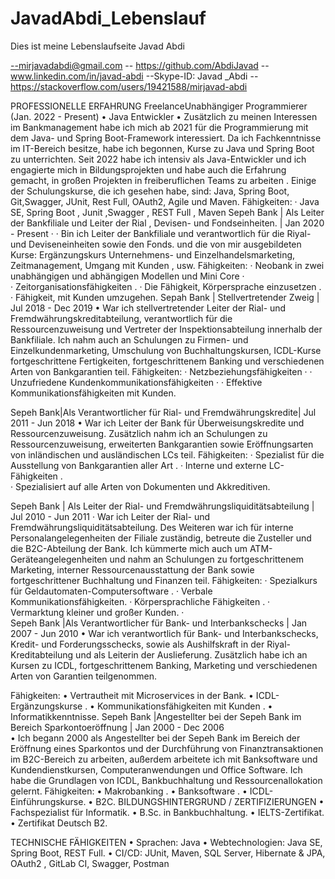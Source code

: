 # JavadAbdi_Lebenslauf
Dies ist meine Lebenslaufseite
Javad Abdi

--mirjavadabdi@gmail.com -- https://github.com/AbdiJavad
--www.linkedin.com/in/javad-abdi
--Skype-ID: Javad _Abdi
--https://stackoverflow.com/users/19421588/mirjavad-abdi

PROFESSIONELLE ERFAHRUNG
FreelanceUnabhängiger Programmierer (Jan. 2022 - Present)
•	Java Entwickler
•	Zusätzlich zu meinen Interessen im Bankmanagement habe ich mich ab 2021 
für die Programmierung mit dem Java- und Spring Boot-Framework interessiert.
Da ich Fachkenntnisse im IT-Bereich besitze, habe ich begonnen, 
Kurse zu Java und Spring Boot zu unterrichten. 
Seit 2022 habe ich intensiv als Java-Entwickler und ich engagierte mich in Bildungsprojekten
und habe auch die Erfahrung gemacht, in großen Projekten in freiberuflichen Teams zu arbeiten . 
Einige der Schulungskurse, die ich gesehen habe,
sind: Java, Spring Boot, Git,Swagger, JUnit, Rest Full, OAuth2, Agile und Maven.
Fähigkeiten:
·	Java SE, Spring  Boot ,  Junit ,Swagger , REST Full , Maven
Sepeh Bank | Als Leiter der Bankfiliale und Leiter der Rial , Devisen- und Fondseinheiten. | Jan 2020 - Present · 
·	Bin ich Leiter der Bankfiliale und verantwortlich für die Riyal- und Deviseneinheiten sowie den Fonds. 
und die von mir ausgebildeten Kurse: Ergänzungskurs Unternehmens- und Einzelhandelsmarketing, 
Zeitmanagement, Umgang mit Kunden , usw.
Fähigkeiten: 
·	Neobank in zwei unabhängigen und abhängigen Modellen und Mini Core ·  
·	Zeitorganisationsfähigkeiten . 
·	Die Fähigkeit, Körpersprache einzusetzen  .
·	Fähigkeit, mit Kunden umzugehen.
Sepah Bank | Stellvertretender Zweig | Jul 2018 - Dec 2019
•	War  ich stellvertretender Leiter der Rial- und Fremdwährungskreditabteilung,
verantwortlich für die Ressourcenzuweisung und Vertreter der Inspektionsabteilung innerhalb der Bankfiliale.
Ich nahm auch an Schulungen zu Firmen- und Einzelkundenmarketing, Umschulung von Buchhaltungskursen,
ICDL-Kurse fortgeschrittene Fertigkeiten, fortgeschrittenem Banking und verschiedenen Arten von Bankgarantien teil.
Fähigkeiten: 
·	Netzbeziehungsfähigkeiten · 
·	Unzufriedene Kundenkommunikationsfähigkeiten · 
·	Effektive Kommunikationsfähigkeiten mit Kunden.

Sepeh Bank|Als Verantwortlicher für Rial- und Fremdwährungskredite| Jul 2011 - Jun 2018 
•	  War ich Leiter der Bank für Überweisungskredite und Ressourcenzuweisung. 
Zusätzlich nahm ich an Schulungen zu Ressourcenzuweisung, erweiterten Bankgarantien
sowie Eröffnungsarten von inländischen und ausländischen LCs teil.
Fähigkeiten: 
·	Spezialist für die Ausstellung von Bankgarantien aller Art . 
·	Interne und externe LC-Fähigkeiten .  
·	Spezialisiert auf alle Arten von Dokumenten und Akkreditiven.

Sepeh Bank | Als Leiter der Rial- und Fremdwährungsliquiditätsabteilung | Jul 
 2010 - Jun 2011 
·	War ich Leiter der Rial- und Fremdwährungsliquiditätsabteilung.
Des Weiteren war ich für interne Personalangelegenheiten der Filiale zuständig,
betreute die Zusteller und die B2C-Abteilung der Bank.
Ich kümmerte mich auch um ATM-Geräteangelegenheiten und nahm an Schulungen zu fortgeschrittenem Marketing, 
interner Ressourcenausstattung der Bank sowie fortgeschrittener Buchhaltung und Finanzen teil.
Fähigkeiten: 
·	Spezialkurs für Geldautomaten-Computersoftware .
·	Verbale Kommunikationsfähigkeiten.
·	Körpersprachliche Fähigkeiten .
·	Vermarktung kleiner und großer Kunden.
·	
Sepeh Bank |Als Verantwortlicher für Bank- und Interbankschecks | Jan 2007 - Jun 2010
•	   War ich verantwortlich für Bank- und Interbankschecks, Kredit- und Forderungsschecks, 
sowie als Aushilfskraft in der Riyal-Kreditabteilung und als Leiterin der Auslieferung. 
Zusätzlich habe ich an Kursen zu ICDL, fortgeschrittenem Banking,
Marketing und verschiedenen Arten von Garantien teilgenommen.

 Fähigkeiten: 
•	Vertrautheit mit Microservices in der Bank.
•	ICDL-Ergänzungskurse  .
•	Kommunikationsfähigkeiten mit Kunden .
•	Informatikkenntnisse.
 Sepeh Bank |Angestellter bei der Sepeh Bank im Bereich Sparkontoeröffnung |  Jan 2000 - Dec 2006  
•	Ich begann 2000 als Angestellter bei der Sepeh Bank im Bereich der Eröffnung eines Sparkontos und
der Durchführung von Finanztransaktionen im B2C-Bereich zu arbeiten,
außerdem arbeitete ich mit Banksoftware und Kundendienstkursen, Computeranwendungen und Office Software.
Ich habe die Grundlagen von ICDL, Bankbuchhaltung und Ressourcenallokation gelernt.
Fähigkeiten: 
•	Makrobanking .
•	Banksoftware .
•	ICDL-Einführungskurse.
•	B2C.
BILDUNGSHINTERGRUND / ZERTIFIZIERUNGEN
•	Fachspezialist für Informatik.
•	B.Sc. in Bankbuchhaltung.
•	IELTS-Zertifikat.
•	Zertifikat Deutsch B2.

TECHNISCHE FÄHIGKEITEN
•	Sprachen: Java 
•	Webtechnologien: Java SE, Spring Boot, REST Full.
•	CI/CD: JUnit, Maven, SQL Server, Hibernate & JPA, OAuth2 , GitLab CI, Swagger, Postman

